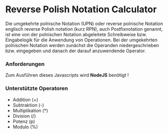 # Reverse Polish Notation Calculator 

Die umgekehrte polnische Notation (UPN) oder reverse polnische Notation englisch reverse Polish notation (kurz RPN), auch Postfixnotation genannt, ist eine von der polnischen Notation abgeleitete Schreibweise bzw. Eingabelogik für die Anwendung von Operationen. Bei der umgekehrten polnischen Notation werden zunächst die Operanden niedergeschrieben bzw. eingegeben und danach der darauf anzuwendende Operator.

### Anforderungen

Zum Ausführen dieses Javascripts wird **NodeJS** benötigt !

### Unterstützte Operatoren

  - Addition (+)
  - Subtraktion (-)
  - Multiplikation (*)
  - Division (/)
  - Potenz (p)
  - Modulo (%)
  
